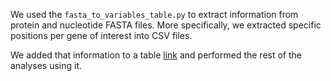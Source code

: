 We used the `fasta_to_variables_table.py` to extract information from protein and nucleotide FASTA files. More specifically, we extracted specific positions per gene of interest into CSV files.

We added that information to a table [link](Dataset/Supplementary_Data_S1) and performed the rest of the analyses using it.
